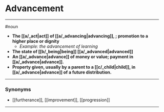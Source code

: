 # Advancement
---
#noun
- **The [[a/_act|act]] of [[a/_advancing|advancing]], ; promotion to a higher place or dignity**
	- _Example: the advancement of learning_
- **The state of [[b/_being|being]] [[a/_advanced|advanced]]**
- **An [[a/_advance|advance]] of money or value; payment in [[a/_advance|advance]].**
- **Property given, usually by a parent to a [[c/_child|child]], in [[a/_advance|advance]] of a future distribution.**
---
### Synonyms
- [[furtherance]], [[improvement]], [[progression]]
---
